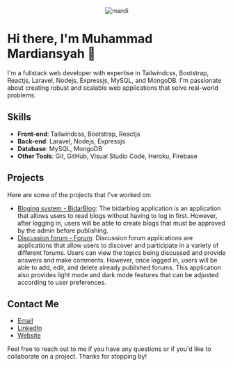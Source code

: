 <p align="center"> <img src="https://github-readme-stats.vercel.app/api?username=mardiansyah17&show_icons=true&theme=gotham" alt="mardi" />

  
# Hi there, I'm Muhammad Mardiansyah 👋

I'm a fullstack web developer with expertise in Tailwindcss, Bootstrap, Reactjs, Laravel, Nodejs, Expressjs, MySQL, and MongoDB. I'm passionate about creating robust and scalable web applications that solve real-world problems.

## Skills

- **Front-end**: Tailwindcss, Bootstrap, Reactjs
- **Back-end**: Laravel, Nodejs, Expressjs
- **Database**: MySQL, MongoDB
- **Other Tools**: Git, GitHub, Visual Studio Code, Heroku, Firebase

## Projects

Here are some of the projects that I've worked on:

- [Bloging system - BidarBlog](https://ti-bidar.com/): The bidarblog application is an application that allows users to read blogs without having to log in first. However, after logging in, users will be able to create blogs that must be approved by the admin before publishing.
- [Discussion forum - Forum](https://forum.ti-bidar.com/): Discussion forum applications are applications that allow users to discover and participate in a variety of different forums. Users can view the topics being discussed and provide answers and make comments. However, once logged in, users will be able to add, edit, and delete already published forums. This application also provides light mode and dark mode features that can be adjusted according to user preferences.


## Contact Me

- [Email](mailto:mardiansyahm002@gmail.com)
- [LinkedIn](https://www.linkedin.com/in/muhammad-mardiansyah-b8b787231/)
- [Website](https://mardiancode.tech/)


Feel free to reach out to me if you have any questions or if you'd like to collaborate on a project. Thanks for stopping by!

